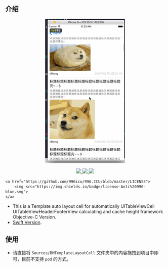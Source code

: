 ## 介绍


<p align="center">
    <img  width="50%" src="0.gif"/>
<p/>


<p align="center">

<a href="#">
        <img src="https://img.shields.io/badge/platform-iOS-red.svg">
    </a>

<a href="#">
        <img src="https://img.shields.io/badge/language-Objective--C-orange.svg">
    </a>
    
<a href="#">
        <img src="https://img.shields.io/badge/support-iOS%207%2B%20-blue.svg?style=flat">
    </a>
    
    <a href="https://github.com/996icu/996.ICU/blob/master/LICENSE">
        <img src="https://img.shields.io/badge/license-Anti%20996-blue.svg">
    </a>
    
</p>

- This is a Template auto layout cell for automatically UITableViewCell UITableViewHeaderFooterView calculating and cache height
 framework Objective-C Version.
- [Swift Version](https://github.com/liangdahong/UITableView-BMTemplateLayoutCell-Swift).


## 使用

- 请直接将 `Sources/BMTemplateLayoutCell` 文件夹中的内容拖拽到项目中即可，目前不支持 `pod` 的方式。
